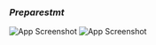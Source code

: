 ### *Preparestmt*

![App Screenshot](https://github.com/AnuragDarji/Java/assets/127482974/718915d3-aaf3-4f38-82b1-e2d81b24ca4e)
![App Screenshot]()
